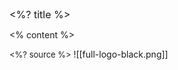 <!-- slide bg="white" -->

<grid drag="100 6" drop="top" align="left" pad="0 20px" style="font-size: 16px;">
 <%? title %>
</grid>

<% content %>

<style>
.horizontal_dotted_line{
  border-bottom: 2px dotted gray; 
} 
</style>

<grid drag="94 0" drop="3 -6" class="horizontal_dotted_line">
</grid>

<grid drag="100 30" drop="0 64" align="bottomleft" pad="0 30px" style="font-size: 13px;" class="small-indent">
<%? source %>
</grid>

<grid drag="100 2" drop="bottom">
![[full-logo-black.png]]
</grid>
